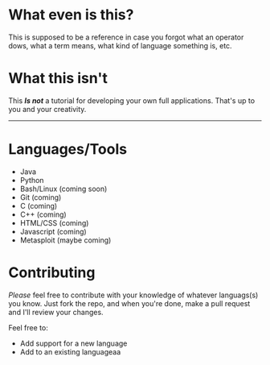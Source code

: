 # What even is this?

This is supposed to be a reference in case you forgot what an operator dows, what a term means, what kind of language something is, etc.

# What this isn't

This ___Is not___ a tutorial for developing your own full applications. That's up to you and your creativity. 
***

# Languages/Tools

- Java
- Python
- Bash/Linux (coming soon) 
- Git (coming)
- C (coming)
- C++ (coming)
- HTML/CSS (coming)
- Javascript (coming)
- Metasploit (maybe coming)

# Contributing

_Please_ feel free to contribute with your knowledge of whatever languags(s) you know. Just fork the repo, and when you're done, make a pull request and I'll review your changes.

Feel free to:

- Add support for a new language
- Add to an existing languageaa
